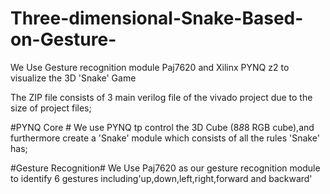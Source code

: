 # Three-dimensional-Snake-Based-on-Gesture-
We Use Gesture recognition module Paj7620 and Xilinx PYNQ z2 to visualize the 3D 'Snake' Game

The ZIP file consists of 3 main verilog file of the vivado project due to the size of project files;

#PYNQ Core #
We use PYNQ tp control the 3D Cube (8*8*8 RGB cube),and furthermore create a 'Snake' module which consists of all the rules 'Snake' has;

#Gesture Recognition#
We Use Paj7620 as our gesture recognition module to identify 6 gestures 
including'up,down,left,right,forward and backward'
